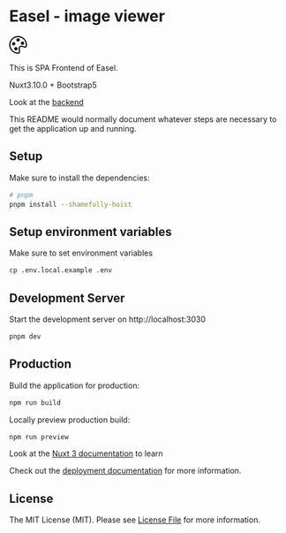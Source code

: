 # Easel - image viewer

![alt text](https://github.com/asip/easel-front/blob/main/public/palette.svg)

This is SPA Frontend of Easel.

Nuxt3.10.0 + Bootstrap5

Look at the [backend](https://github.com/asip/easel-back)

This README would normally document whatever steps are necessary to get the
application up and running.

## Setup

Make sure to install the dependencies:

```bash
# pnpm
pnpm install --shamefully-hoist
```

## Setup environment variables

Make sure to set environment variables

```bash
cp .env.local.example .env
```

## Development Server

Start the development server on http://localhost:3030

```bash
pnpm dev
```

## Production

Build the application for production:

```bash
npm run build
```

Locally preview production build:

```bash
npm run preview
```

Look at the [Nuxt 3 documentation](https://nuxt.com/docs/getting-started/introduction) to learn 

Check out the [deployment documentation](https://nuxt.com/docs/getting-started/deployment) for more information.

## License

The MIT License (MIT). Please see [License File](https://github.com/asip/easel-front/blob/main/LICENSE-MIT.txt) for more information.
